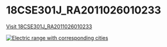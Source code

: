# 18CSE301J_RA2011026010233
<a href="https://kishorekhan2003.github.io/18CSE301J_RA2011026010233/"> Visit 18CSE301J_RA2011026010233 </a>
<div class='tableauPlaceholder' id='viz1678647781371' style='position: relative'><noscript><a href='#'><img alt='Electric range with corresponding cities ' src='https:&#47;&#47;public.tableau.com&#47;static&#47;images&#47;El&#47;ElectricVehiclePopulation_16786476991790&#47;Electricrangewithcorrespondingcities&#47;1_rss.png' style='border: none' /></a></noscript><object class='tableauViz'  style='display:none;'><param name='host_url' value='https%3A%2F%2Fpublic.tableau.com%2F' /> <param name='embed_code_version' value='3' /> <param name='site_root' value='' /><param name='name' value='ElectricVehiclePopulation_16786476991790&#47;Electricrangewithcorrespondingcities' /><param name='tabs' value='no' /><param name='toolbar' value='yes' /><param name='static_image' value='https:&#47;&#47;public.tableau.com&#47;static&#47;images&#47;El&#47;ElectricVehiclePopulation_16786476991790&#47;Electricrangewithcorrespondingcities&#47;1.png' /> <param name='animate_transition' value='yes' /><param name='display_static_image' value='yes' /><param name='display_spinner' value='yes' /><param name='display_overlay' value='yes' /><param name='display_count' value='yes' /><param name='language' value='en-US' /><param name='filter' value='publish=yes' /></object></div>                <script type='text/javascript'>                    var divElement = document.getElementById('viz1678647781371');                    var vizElement = divElement.getElementsByTagName('object')[0];                    vizElement.style.width='100%';vizElement.style.height=(divElement.offsetWidth*0.75)+'px';                    var scriptElement = document.createElement('script');                    scriptElement.src = 'https://public.tableau.com/javascripts/api/viz_v1.js';                    vizElement.parentNode.insertBefore(scriptElement, vizElement);                </script>
